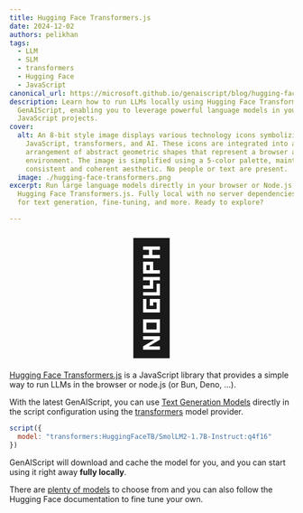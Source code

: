 ```yaml
---
title: Hugging Face Transformers.js
date: 2024-12-02
authors: pelikhan
tags:
  - LLM
  - SLM
  - transformers
  - Hugging Face
  - JavaScript
canonical_url: https://microsoft.github.io/genaiscript/blog/hugging-face-transformers
description: Learn how to run LLMs locally using Hugging Face Transformers.js in
  GenAIScript, enabling you to leverage powerful language models in your
  JavaScript projects.
cover:
  alt: An 8-bit style image displays various technology icons symbolizing
    JavaScript, transformers, and AI. These icons are integrated into an
    arrangement of abstract geometric shapes that represent a browser and server
    environment. The image is simplified using a 5-color palette, maintaining a
    consistent and coherent aesthetic. No people or text are present.
  image: ./hugging-face-transformers.png
excerpt: Run large language models directly in your browser or Node.js with
  Hugging Face Transformers.js. Fully local with no server dependencies. Perfect
  for text generation, fine-tuning, and more. Ready to explore?

---
```


<p style="text-align:center"><span style="font-size: 12rem;">🤗</span></p>

[Hugging Face Transformers.js](https://huggingface.co/docs/transformers.js/index) 
is a JavaScript library that provides a simple way to run LLMs in the browser or node.js (or Bun, Deno, ...).

With the latest GenAIScript, you can use [Text Generation Models](https://huggingface.co/tasks/text-generation#completion-generation-models) directly in the script configuration
using the [transformers](/genaiscript/getting-started/configuration#transformers) model provider.

```js 'model: "transformers:HuggingFaceTB/SmolLM2-1.7B-Instruct:q4f16"'
script({
  model: "transformers:HuggingFaceTB/SmolLM2-1.7B-Instruct:q4f16"
})
```

GenAIScript will download and cache the model for you, and you can start using it right away
**fully locally**.

There are [plenty of models](https://huggingface.co/models?pipeline_tag=text-generation&library=transformers.js) to choose from and you can also follow the Hugging Face documentation to fine tune your own.
